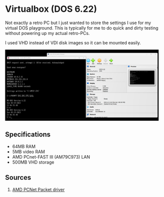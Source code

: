 # Virtualbox (DOS 6.22)

Not exactly a retro PC but I just wanted to store the settings I use for my virtual DOS playground. This is typically for me to do quick and dirty testing without powering up my actual retro-PCs.

I used VHD instead of VDI disk images so it can be mounted easily.

<img src="vbox-shot.png" width="500">

## Specifications

* 64MB RAM
* 5MB video RAM
* AMD PCnet-FAST III (AM79C973) LAN
* 500MB VHD storage

## Sources
1. [AMD PCNet Packet driver](http://wiki.freedos.org/wiki/index.php/VirtualBox_-_Two_Network_Adapters)
